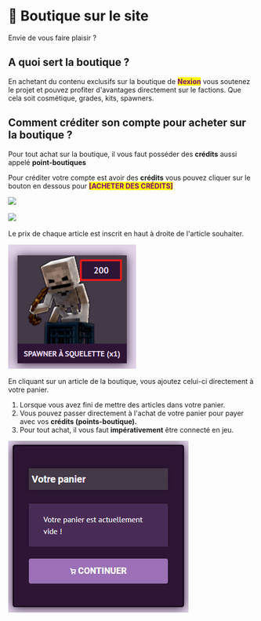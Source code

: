 # 🛒 Boutique sur le site

Envie de vous faire plaisir ?&#x20;

## A quoi sert la boutique ?

En achetant du contenu exclusifs sur la boutique de <mark style="color:purple;">**Nexion**</mark> vous soutenez le projet et pouvez profiter d'avantages directement sur le factions. Que cela soit cosmétique, grades, kits, spawners.

## Comment créditer son compte pour acheter sur la boutique ?

Pour tout achat sur la boutique, il vous faut posséder des **crédits** aussi appelé **point-boutiques**

Pour créditer votre compte est avoir des **crédits** vous pouvez cliquer sur le bouton en dessous pour <mark style="color:purple;">**\[ACHETER DES CRÉDITS]**</mark>

![](../.gitbook/assets/crédits.png)

![](<../.gitbook/assets/acheter des crédits.png>)

Le prix de chaque article est inscrit en haut à droite de l'article souhaiter.

![](<../.gitbook/assets/objet d'achat.png>)

En cliquant sur un article de la boutique, vous ajoutez celui-ci directement à votre panier.

1. Lorsque vous avez fini de mettre des articles dans votre panier.&#x20;
2. Vous pouvez passer directement à l'achat de votre panier pour payer avec vos **crédits (points-boutique).**
3. Pour tout achat, il vous faut **impérativement** être connecté en jeu.

![](../.gitbook/assets/panier.png)












